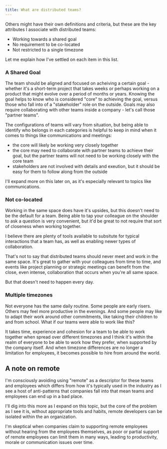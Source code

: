 ```yaml
---
title: What are distributed teams?
---
```


Others might have their own definitions and criteria, but these are the key
attributes I associate with distributed teams:

- Working towards a shared goal
- No requirement to be co-located
- Not restricted to a single timezone

Let me explain how I've settled on each item in this list.

### A Shared Goal

The team should be aligned and focused on acheiving a certain goal - whether
it's a short-term project that takes weeks or perhaps working on a product that
might evolve over a period of months or years. Knowing the goal helps to know
who is considered "core" to achieving the goal, versus those who fall into of a
"stakeholder" role on the outside. Goals may also require collaborating with
other teams inside a company - let's call those "partner teams".

The configurations of teams will vary from situation, but being able to identify
who belongs in each categories is helpful to keep in mind when it comes to
things like communications and meetings:

- the core will likely be working very closely together
- the core may need to collaborate with partner teams to achieve their goal,
  but the partner teams will not need to be working closely with the core team
- stakeholders are not involved with details and exeution, but it should be
  easy for them to follow along from the outside

I'll expand more on this later on, as it's especially relevant to topics like
communications.

### Not co-located

Working in the same space does have it's upsides, but this doesn't need to be
the default for a team. Being able to tap your colleague on the shoulder to ask
a question is very convenient, but it'd be great to not require that sort of
closeness when working together.

I believe there are plenty of tools available to subsitute for typical
interactions that a team has, as well as enabling newer types of collaboration.

That's not to say that distributed teams should never meet and work in the same
space. It's great to gather with your colleagues from time to time, and events
like project planning or strategic meetings can benefit from the close, even
intense, collaboration that occurs when you're all same space.

But that doesn't need to happen every day.

### Multiple timezones

Not everyone has the same daily routine. Some people are early risers. Others
may feel more productive in the evenings. And some people may like to adapt
their work around other commitments, like taking their children to and from
school. What if our teams were able to work like this?

It takes time, experience and cohesion for a team to be able to work together
when spread over different timezones and I think it's within the realm of
everyone to be able to work how they prefer, when supported by the company
itself. And when timezone differences are no longer a limitation for employees,
it becomes possible to hire from around the world.

## A note on remote

I'm consciously avoiding using "remote" as a descriptor for these teams and
employees which differs from how it's typically used in the industry as I see a
host of anti-patterns that companies fall into that mean teams and employees can
end up in a bad place.

I'll dig into this more as I expand on this topic, but the core of the problem
as I see it is, without appropriate tools and habits, remote developers can be
isolated within the an organization.

I'm skeptical when companies claim to supporting remote employees without
hearing from the employees themselves, as poor or partial support of remote
employees can limit them in many ways, leading to productivity, morale or
communication issues over time.
